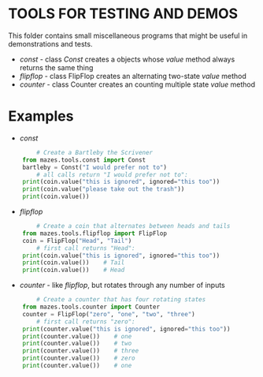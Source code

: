 # TOOLS FOR TESTING AND DEMOS

This folder contains small miscellaneous programs that might be useful in demonstrations and tests.

* *const* - class *Const* creates a objects whose *value* method always returns the same thing
* *flipflop* - class FlipFlop creates an alternating two-state *value* method
* *counter* - class Counter creates an counting multiple state *value* method

# Examples

* *const*
```python
        # Create a Bartleby the Scrivener
    from mazes.tools.const import Const
    bartleby = Const("I would prefer not to")
        # all calls return "I would prefer not to":
    print(coin.value("this is ignored", ignored="this too"))
    print(coin.value("please take out the trash"))
    print(coin.value())
```

* *flipflop*
```python
        # Create a coin that alternates between heads and tails
    from mazes.tools.flipflop import FlipFlop
    coin = FlipFlop("Head", "Tail")
        # first call returns "Head":
    print(coin.value("this is ignored", ignored="this too"))
    print(coin.value())    # Tail
    print(coin.value())    # Head
```

* *counter* - like *flipflop*, but rotates through any number of inputs
```python
        # Create a counter that has four rotating states
    from mazes.tools.counter import Counter
    counter = FlipFlop("zero", "one", "two", "three")
        # first call returns "zero":
    print(counter.value("this is ignored", ignored="this too"))
    print(counter.value())    # one
    print(counter.value())    # two
    print(counter.value())    # three
    print(counter.value())    # zero
    print(counter.value())    # one
```

